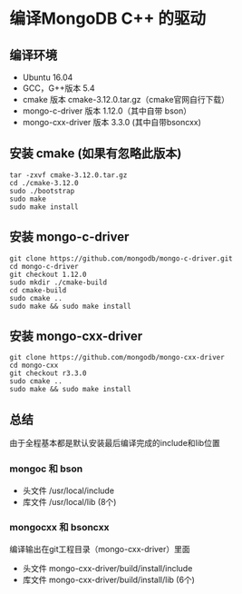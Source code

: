 # 编译MongoDB C++ 的驱动

## 编译环境

- Ubuntu 16.04
- GCC，G++版本 5.4
- cmake 版本 cmake-3.12.0.tar.gz（cmake官网自行下载）
- mongo-c-driver 版本 1.12.0（其中自带 bson）
- mongo-cxx-driver 版本 3.3.0 (其中自带bsoncxx)

## 安装 cmake (如果有忽略此版本)

    tar -zxvf cmake-3.12.0.tar.gz 
    cd ./cmake-3.12.0
    sudo ./bootstrap
    sudo make
    sudo make install 

## 安装 mongo-c-driver

    git clone https://github.com/mongodb/mongo-c-driver.git
    cd mongo-c-driver
    git checkout 1.12.0
    sudo mkdir ./cmake-build
    cd cmake-build
    sudo cmake ..
    sudo make && sudo make install

## 安装 mongo-cxx-driver

    git clone https://github.com/mongodb/mongo-cxx-driver
    cd mongo-cxx
    git checkout r3.3.0
    sudo cmake ..
    sudo make && sudo make install

## 总结 

由于全程基本都是默认安装最后编译完成的include和lib位置

### mongoc 和  bson

- 头文件 /usr/local/include
- 库文件 /usr/local/lib     (8个)

### mongocxx 和 bsoncxx

编译输出在git工程目录（mongo-cxx-driver）里面

- 头文件 mongo-cxx-driver/build/install/include
- 库文件 mongo-cxx-driver/build/install/lib  (6个)
  